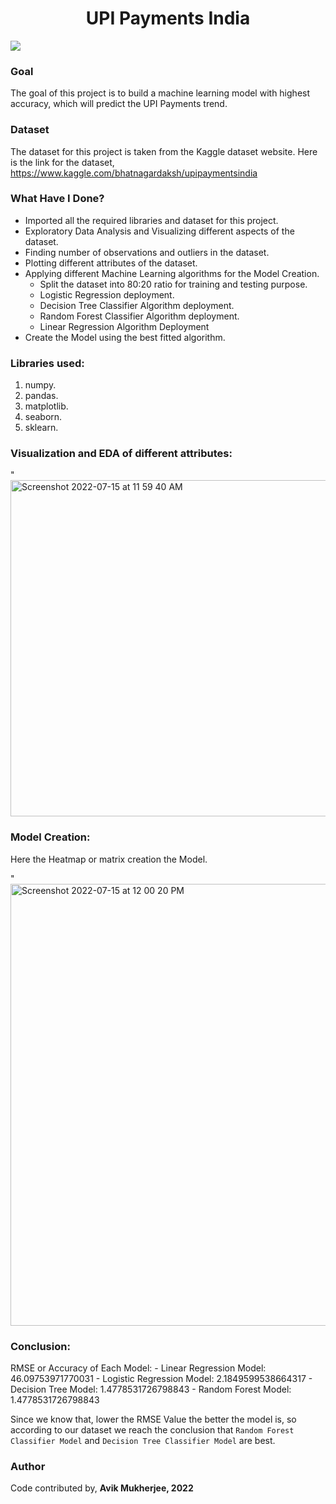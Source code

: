 <div align = 'center'>
  <h1>UPI Payments India</h1>
  </div>
  
<img src = "https://upload.wikimedia.org/wikipedia/commons/e/e1/UPI-Logo-vector.svg">

### Goal
The goal of this project is to build a machine learning model with highest accuracy, which will predict the UPI Payments trend.

### Dataset
The dataset for this project is taken from the Kaggle dataset website. Here is the link for the dataset, https://www.kaggle.com/bhatnagardaksh/upipaymentsindia

### What Have I Done?
- Imported all the required libraries and dataset for this project.
- Exploratory Data Analysis and Visualizing different aspects of the dataset.
- Finding number of observations and outliers in the dataset.
- Plotting different attributes of the dataset.
- Applying different Machine Learning algorithms for the Model Creation.
  - Split the dataset into 80:20 ratio for training and testing purpose.
  - Logistic Regression deployment.
  - Decision Tree Classifier Algorithm deployment.
  - Random Forest Classifier Algorithm deployment.
  - Linear Regression Algorithm Deployment
- Create the Model using the best fitted algorithm.

### Libraries used:
1. numpy.
2. pandas.
3. matplotlib.
4. seaborn.
5. sklearn.

### Visualization and EDA of different attributes:
"<img width="538" alt="Screenshot 2022-07-15 at 11 59 40 AM" src="https://user-images.githubusercontent.com/77090462/179170493-86eaee49-90c7-434e-9153-a99b99155968.png">

### Model Creation:
Here the Heatmap or matrix creation the Model.

"<img width="707" alt="Screenshot 2022-07-15 at 12 00 20 PM" src="https://user-images.githubusercontent.com/77090462/179170711-4874f6e0-b691-4a67-b861-0f286d3fe59e.png">

### Conclusion:

  RMSE or Accuracy of Each Model:
    - Linear Regression Model: 46.09753971770031
    - Logistic Regression Model: 2.1849599538664317
    - Decision Tree Model: 1.4778531726798843
    - Random Forest Model: 1.4778531726798843
   
   Since we know that, lower the RMSE Value the better the model is, so according to our dataset we reach the conclusion that 
    `Random Forest Classifier Model` and  `Decision Tree Classifier Model` are best.


### Author
Code contributed by,
**Avik Mukherjee, 2022**
